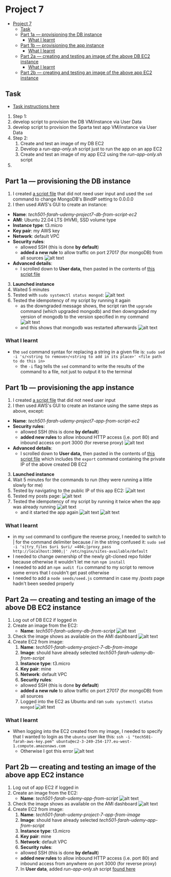 # Project 7

- [Project 7](#project-7)
  - [Task](#task)
  - [Part 1a — provisioning the DB instance](#part-1a--provisioning-the-db-instance)
    - [What I learnt](#what-i-learnt)
  - [Part 1b — provisioning the app instance](#part-1b--provisioning-the-app-instance)
    - [What I learnt](#what-i-learnt-1)
  - [Part 2a — creating and testing an image of the above DB EC2 instance](#part-2a--creating-and-testing-an-image-of-the-above-db-ec2-instance)
    - [What I learnt](#what-i-learnt-2)
  - [Part 2b — creating and testing an image of the above app EC2 instance](#part-2b--creating-and-testing-an-image-of-the-above-app-ec2-instance)

## Task

- [Task instructions here](https://testingcircle.sharepoint.com/:w:/r/sites/SpartaGlobalHO/_layouts/15/Doc.aspx?sourcedoc=%7BBA72D0CB-2B42-4267-87D0-FA9D48AFDC01%7D&file=DevOps%20Project%207%20Brief%20-%20Use%20Scripting%20and%20User%20Data%20for%202-Tier%20App%20Deployment.docx&action=default&mobileredirect=true)
1. Step 1:
  1. develop script to provision the DB VM/instance via User Data
  2. develop script to provision the Sparta test app VM/instance via User Data
2. Step 2:
   1. Create and test an image of my DB EC2
   2. Develop a *run-app-only.sh* script just to run the app on an app EC2
   3. Create and test an image of my app EC2 using the *run-app-only.sh* script
3.  

## Part 1a — provisioning the DB instance

1. I created [a script file](prov-db.sh) that did not need user input and used the `sed` command to change MongoDB's BindIP setting to 0.0.0.0
2. I then used AWS's GUI to create an instance:
  - **Name**: *tech501-farah-udemy-project7-db-from-script-ec2*
  - **AMI**: Ubuntu 22.04 LTS (HVM), SSD volume type
  - **Instance type**: t3.micro
  - **Key pair**: my AWS key
  - **Network**: default VPC
  - **Security rules**:
    - allowed SSH (this is done **by default**)
    - **added a new rule** to allow traffic on port 27017 (for mongoDB) from all sources
![alt text](image-4.png)
  - **Advanced details**:
    - I scrolled down to **User data,** then pasted in the contents of [this script file](prov-db.sh)
3. **Launched instance**
4. Waited 5 minutes
5. Tested with `sudo systemctl status mongod`:
 ![alt text](image.png)
6. Tested the idempotency of my script by running it again
   - as the downgraded message shows, the script ran the `upgrade` command (which upgraded mongodb) and then downgraded my version of mongodb to the version specified in my command
![alt text](image-6.png)
   - and this shows that mongodb was restarted afterwards
![alt text](image-7.png)  

### What I learnt

- the `sed` command syntax for replacing a string in a given file is:
`sudo sed -i 's/<string to remove>/<string to add in its place>' <file path to do this in>`
  - the `-i` flag tells the `sed` command to write the results of the command to a file, not just to output it to the terminal 

## Part 1b — provisioning the app instance

1. I created [a script file](prov-app.sh) that did not need user input
2. I then used AWS's GUI to create an instance using the same steps as above, except:
  - **Name**: *tech501-farah-udemy-project7-app-from-script-ec2*
  - **Security rules**:
    - allowed SSH (this is done **by default**)
    - **added new rules** to allow inbound HTTP access (i.e. port 80) and inbound access on port 3000 (for reverse proxy)
![alt text](image-1.png)
  - **Advanced details**:
    - I scrolled down to **User data,** then pasted in the contents of [this script file](prov-app.sh) which includes the `export` command containing the private IP of the above created DB EC2
3. **Launched instance**
4. Wait 5 minutes for the commands to run (they were running a little slowly for me)
5. Tested by navigating to the public IP of this app EC2:
![alt text](image-2.png)
6. Tested my posts page:
![alt text](image-3.png)
7. Tested the idempotency of my script by running it twice when the app was already running
![alt text](image-5.png)
   - and it started the app again 
![alt text](image-9.png)
![alt text](image-8.png)




### What I learnt

- in my `sed` command to configure the reverse proxy, I needed to switch to | for the command delimiter because / in the string confused it:
`sudo sed -i 's|try_files $uri $uri/ =404;|proxy_pass http://localhost:3000;|' /etc/nginx/sites-available/default`
- I needed to change ownership of the newly git-cloned repo folder because otherwise it wouldn't let me run `npm install`
- I needed to add an `npm audit fix` command to my script to remove some errors that I couldn't get past otherwise
- I needed to add a `node seeds/seed.js` command in case my */posts* page hadn't been seeded properly

## Part 2a — creating and testing an image of the above DB EC2 instance

1. Log out of DB EC2 if logged in
2. Create an image from the EC2:
   - **Name**: *tech501-farah-udemy-db-from-script*
![alt text](image-10.png)
1. Check the image shows as available on the AMI dashboard
![alt text](image-11.png)
1. Create EC2 from image:
   1. **Name**: *tech501-farah-udemy-project-7-db-from-image*
   2. **Image**: should have already selected *tech501-farah-udemy-db-from-script*
   3. **Instance type**: t3.micro
   4. **Key pair**: mine
   5. **Network**: default VPC
   6. **Security rules**:
    - allowed SSH (this is done **by default**)
    - **added a new rule** to allow traffic on port 27017 (for mongoDB) from all sources
   7. Logged into the EC2 as Ubuntu and ran `sudo systemctl status mongod`
![alt text](image-12.png)


### What I learnt

- When logging into the EC2 created from my image, I needed to specify that I wanted to login as the `ubuntu` user like this:
`ssh -i "tech501-farah-aws-key.pem" ubuntu@ec2-3-249-254-177.eu-west-1.compute.amazonaws.com`
  - Otherwise I got this error
![alt text](image-13.png)


## Part 2b — creating and testing an image of the above app EC2 instance

1. Log out of app EC2 if logged in
2. Create an image from the EC2:
   - **Name**: *tech501-farah-udemy-app-from-script*
![alt text](image-8.png)
1. Check the image shows as available on the AMI dashboard
![alt text](image-14.png)
1. Create EC2 from image:
   1. **Name**: *tech501-farah-udemy-project-7-app-from-image*
   2. **Image**: should have already selected *tech501-farah-udemy-app-from-script*
   3. **Instance type**: t3.micro
   4. **Key pair**: mine
   5. **Network**: default VPC
   6. **Security rules**:
    - allowed SSH (this is done **by default**)
    - **added new rules** to allow inbound HTTP access (i.e. port 80) and inbound access from anywhere on port 3000 (for reverse proxy)
   7. In **User data**, added *run-app-only.sh* script [found here](run-app-only.sh)